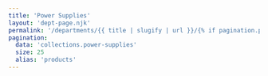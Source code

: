 ```yaml
---
title: 'Power Supplies'
layout: 'dept-page.njk'
permalink: '/departments/{{ title | slugify | url }}/{% if pagination.pageNumber > 0 %}{{pagination.pageNumber | plus: 1 }}/{% endif %}'
pagination:
  data: 'collections.power-supplies'
  size: 25
  alias: 'products'
---
```

